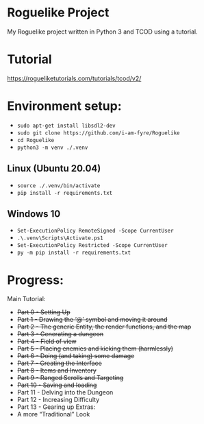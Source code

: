 # Roguelike Project
My Roguelike project written in Python 3 and TCOD using a tutorial.

# Tutorial
https://rogueliketutorials.com/tutorials/tcod/v2/

# Environment setup:
- `sudo apt-get install libsdl2-dev`
- `sudo git clone https://github.com/i-am-fyre/Roguelike`
- `cd Roguelike`
- `python3 -m venv ./.venv`

## Linux (Ubuntu 20.04)
- `source ./.venv/bin/activate`
- `pip install -r requirements.txt`

## Windows 10
- `Set-ExecutionPolicy RemoteSigned -Scope CurrentUser`
- `.\.venv\Scripts\Activate.ps1`
- `Set-ExecutionPolicy Restricted -Scope CurrentUser`
- `py -m pip install -r requirements.txt`


# Progress:
Main Tutorial:
- ~~Part 0 - Setting Up~~
- ~~Part 1 - Drawing the ‘@’ symbol and moving it around~~
- ~~Part 2 - The generic Entity, the render functions, and the map~~
- ~~Part 3 - Generating a dungeon~~
- ~~Part 4 - Field of view~~
- ~~Part 5 - Placing enemies and kicking them (harmlessly)~~
- ~~Part 6 - Doing (and taking) some damage~~
- ~~Part 7 - Creating the Interface~~
- ~~Part 8 - Items and Inventory~~
- ~~Part 9 - Ranged Scrolls and Targeting~~
- ~~Part 10 - Saving and loading~~
- Part 11 - Delving into the Dungeon
- Part 12 - Increasing Difficulty
- Part 13 - Gearing up
Extras:
- A more “Traditional” Look
